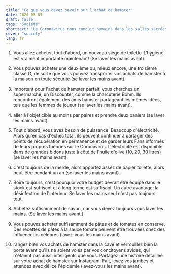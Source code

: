 ```yaml
---
title: "Ce que vous devez savoir sur l'achat de hamster"
date: 2020-03-01
draft: false
tags: "Société"
shorttext: "Le Coronavirus nous conduit humains dans les salles sacrées du centre commercial. 10 choses à regarder dehors pour ..."
cover: "society"
lang: fr
---
```


  1. Vous allez acheter, tout d'abord, un nouveau siège de toilette-L'hygiène est vraiment importante maintenant! (Se laver les mains avant)
  
  2. Vous pouvez acheter une deuxième ou, mieux encore, une troisième classe G, de sorte que vous pouvez transporter vos achats de hamster à la maison en toute sécurité (se laver les mains avant).
  
  3. Important pour l'achat de hamster parfait: vous cherchez un supermarché, un Discounter, comme la charcuterie Böhm. Ils rencontrent également des amis hamster partageant les mêmes idées, tels que les femmes de joueur (se laver les mains avant).
  
  4. aller à l'objet cible au moins par paires et prendre deux paniers (se laver les mains avant).
  
  5. Tout d'abord, vous avez besoin de puissance. Beaucoup d'électricité. Alors qu'en cas d'échec total, ils peuvent continuer à partager des points de récupération en permanence et de garder leurs Fans informés de leurs propres théories sur le Coronavirus. L'électricité est disponible dans de grandes bidons juste à côté de l'huile d'olive (10, 20, 30 litres) (se laver les mains avant).

  6. C'est toujours de la merde, alors apportez assez de papier toilette, alors peut-être pendant un an (se laver les mains avant).

  7. Boire toujours, c'est pourquoi votre budget devrait être équipé dans le stock est suffisant et à long terme est suffisant. Un autre avantage: la désinfection de l'intérieur. Se laver les mains seul n'est pas toujours tout.

  8. Achetez suffisamment de savon, car vous devez toujours vous laver les mains. (Se laver les mains avant.)
  
  9. Vous pouvez acheter suffisamment de pâtes et de tomates en conserve. Des recettes de pâtes à la sauce tomate peuvent être trouvées chez des influenceurs célèbres (lavez-vous les mains avant).
  
  10. rangez bien vos achats de hamster dans la cave et verrouillez bien la porte avant qu'ils ne soient volés par vos concitoyens avides, qui n'étaient pas aussi intelligents que vous. Partagez une histoire détaillée sur votre achat de hamster sur Instagram. Fait, levez vos jambes et attendez avec délice l'épidémie (lavez-vous les mains avant).

